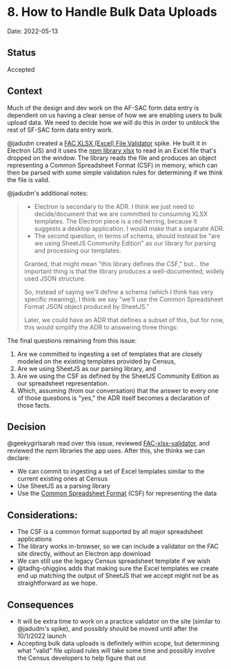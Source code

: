 # 8. How to Handle Bulk Data Uploads

Date: 2022-05-13

## Status

Accepted

## Context

Much of the design and dev work on the AF-SAC form data entry is dependent on us having a clear sense of how we are enabling users to bulk upload data. We need to decide how we will do this in order to unblock the rest of SF-SAC form data entry work.

@jadudm created a [FAC XLSX (Excel) File Validator](https://github.com/GSA-TTS/FAC-xlsx-validator) spike. He built it in Electron (JS) and it uses the [npm library xlsx](https://www.npmjs.com/package/xlsx) to read in an Excel file that's dropped on the window. The library reads the file and produces an object representing a Common Spreadsheet Format (CSF) in memory, which can then be parsed with some simple validation rules for determining if we think the file is valid.

@jadudm's additional notes:
> * Electron is secondary to the ADR. I think we just need to decide/document that we are committed to consuming XLSX templates. The Electron piece is a red herring, because it suggests a desktop application. I would make that a separate ADR.
> * The second question, in terms of schema, should instead be "are we using SheetJS Community Edition" as our library for parsing and processing our templates.
>
>Granted, that might mean "this library defines the CSF," but... the important thing is that the library produces a well-documented, widely used JSON structure.
>
>So, instead of saying we'll define a schema (which I think has very specific meaning), I think we say "we'll use the Common Spreadsheet Format JSON object produced by SheetJS."
>
> Later, we could have an ADR that defines a subset of this, but for now, this would simplify the ADR to answering three things:

The final questions remaining from this issue:

1. Are we committed to ingesting a set of templates that are closely modeled on the existing templates provided by Census,
2. Are we using SheetJS as our parsing library, and
3. Are we using the CSF as defined by the SheetJS Community Edition as our spreadsheet representation.
4. Which, assuming (from our conversation) that the answer to every one of those questions is "yes," the ADR itself becomes a declaration of those facts.

## Decision

@geekygirlsarah read over this issue, reviewed [FAC-xlsx-validator](https://github.com/GSA-TTS/FAC-xlsx-validator), and reviewed the npm libraries the app uses. After this, she thinks we can declare:
* We can commit to ingesting a set of Excel templates similar to the current existing ones at Census
* Use SheetJS as a parsing library
* Use the [Common Spreadsheet Format](https://github.com/sheetjs/sheetjs#common-spreadsheet-format) (CSF) for representing the data

## Considerations:

* The CSF is a common format supported by all major spreadsheet applications
* The library works in-browser, so we can include a validator on the FAC site directly, without an Electron app download
* We can still use the legacy Census spreadsheet template if we wish
* @tadhg-ohiggins adds that making sure the Excel templates we create end up matching the output of SheetJS that we accept might not be as straightforward as we hope.
 
## Consequences

* It will be extra time to work on a practice validator on the site (similar to @jadudm's spike), and possibly should be moved until after the 10/1/2022 launch
* Accepting bulk data uploads is definitely within scope, but determining what "valid" file upload rules will take some time and possibly involve the Census developers to help figure that out
